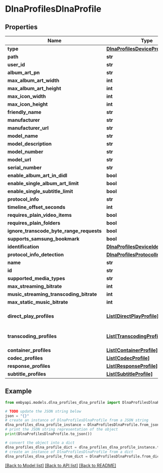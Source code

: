 # DlnaProfilesDlnaProfile


## Properties

Name | Type | Description | Notes
------------ | ------------- | ------------- | -------------
**type** | [**DlnaProfilesDeviceProfileType**](DlnaProfilesDeviceProfileType.md) |  | [optional] 
**path** | **str** |  | [optional] 
**user_id** | **str** |  | [optional] 
**album_art_pn** | **str** |  | [optional] 
**max_album_art_width** | **int** |  | [optional] 
**max_album_art_height** | **int** |  | [optional] 
**max_icon_width** | **int** |  | [optional] 
**max_icon_height** | **int** |  | [optional] 
**friendly_name** | **str** |  | [optional] 
**manufacturer** | **str** |  | [optional] 
**manufacturer_url** | **str** |  | [optional] 
**model_name** | **str** |  | [optional] 
**model_description** | **str** |  | [optional] 
**model_number** | **str** |  | [optional] 
**model_url** | **str** |  | [optional] 
**serial_number** | **str** |  | [optional] 
**enable_album_art_in_didl** | **bool** |  | [optional] 
**enable_single_album_art_limit** | **bool** |  | [optional] 
**enable_single_subtitle_limit** | **bool** |  | [optional] 
**protocol_info** | **str** |  | [optional] 
**timeline_offset_seconds** | **int** |  | [optional] 
**requires_plain_video_items** | **bool** |  | [optional] 
**requires_plain_folders** | **bool** |  | [optional] 
**ignore_transcode_byte_range_requests** | **bool** |  | [optional] 
**supports_samsung_bookmark** | **bool** |  | [optional] 
**identification** | [**DlnaProfilesDeviceIdentification**](DlnaProfilesDeviceIdentification.md) |  | [optional] 
**protocol_info_detection** | [**DlnaProfilesProtocolInfoDetection**](DlnaProfilesProtocolInfoDetection.md) |  | [optional] 
**name** | **str** | The name. | [optional] 
**id** | **str** |  | [optional] 
**supported_media_types** | **str** |  | [optional] 
**max_streaming_bitrate** | **int** |  | [optional] 
**music_streaming_transcoding_bitrate** | **int** |  | [optional] 
**max_static_music_bitrate** | **int** |  | [optional] 
**direct_play_profiles** | [**List[DirectPlayProfile]**](DirectPlayProfile.md) | The direct play profiles. | [optional] 
**transcoding_profiles** | [**List[TranscodingProfile]**](TranscodingProfile.md) | The transcoding profiles. | [optional] 
**container_profiles** | [**List[ContainerProfile]**](ContainerProfile.md) |  | [optional] 
**codec_profiles** | [**List[CodecProfile]**](CodecProfile.md) |  | [optional] 
**response_profiles** | [**List[ResponseProfile]**](ResponseProfile.md) |  | [optional] 
**subtitle_profiles** | [**List[SubtitleProfile]**](SubtitleProfile.md) |  | [optional] 

## Example

```python
from embyapi.models.dlna_profiles_dlna_profile import DlnaProfilesDlnaProfile

# TODO update the JSON string below
json = "{}"
# create an instance of DlnaProfilesDlnaProfile from a JSON string
dlna_profiles_dlna_profile_instance = DlnaProfilesDlnaProfile.from_json(json)
# print the JSON string representation of the object
print(DlnaProfilesDlnaProfile.to_json())

# convert the object into a dict
dlna_profiles_dlna_profile_dict = dlna_profiles_dlna_profile_instance.to_dict()
# create an instance of DlnaProfilesDlnaProfile from a dict
dlna_profiles_dlna_profile_from_dict = DlnaProfilesDlnaProfile.from_dict(dlna_profiles_dlna_profile_dict)
```
[[Back to Model list]](../README.md#documentation-for-models) [[Back to API list]](../README.md#documentation-for-api-endpoints) [[Back to README]](../README.md)


